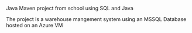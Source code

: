 Java Maven project from school using SQL and Java

The project is a warehouse mangement system using an MSSQL Database hosted on an Azure VM
